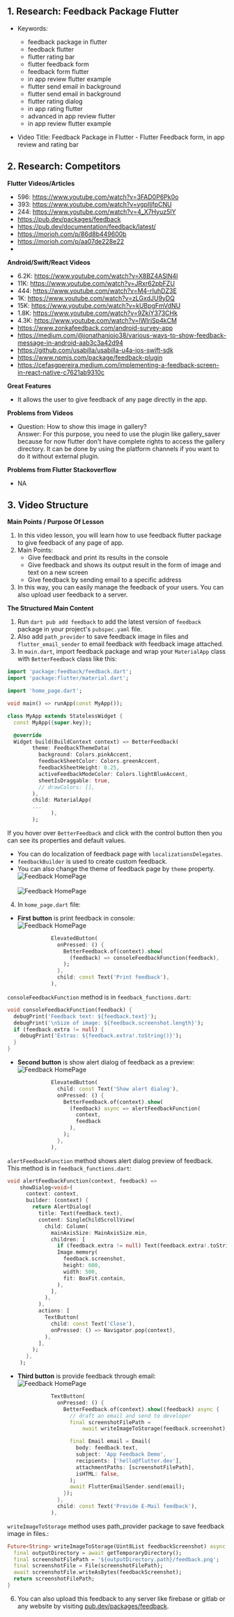 ## 1. Research: Feedback Package Flutter

- Keywords:
    - feedback package in flutter
    - feedback flutter
    - flutter rating bar
    - flutter feedback form
    - feedback form flutter
    - in app review flutter example
    - flutter send email in background
    - flutter send email in background
    - flutter rating dialog
    - in app rating flutter
    - advanced in app review flutter
    - in app review flutter example

- Video Title: Feedback Package in Flutter - Flutter Feedback form, in app review and rating bar

## 2. Research: Competitors

**Flutter Videos/Articles**

- 596: https://www.youtube.com/watch?v=3FAD0P6Pk0o
- 393: https://www.youtube.com/watch?v=ygpIljfpCNU
- 244: https://www.youtube.com/watch?v=4_X7Hyuz5IY
- https://pub.dev/packages/feedback
- https://pub.dev/documentation/feedback/latest/
- https://morioh.com/p/86d8b449600b
- https://morioh.com/p/aa07de228e22
-

**Android/Swift/React Videos**

- 6.2K: https://www.youtube.com/watch?v=X8BZ4ASlN4I
- 11K: https://www.youtube.com/watch?v=JRxr62pbFZU
- 444: https://www.youtube.com/watch?v=M4-rIuhDZ3E
- 1K: https://www.youtube.com/watch?v=zLGxdJU9yDQ
- 15K: https://www.youtube.com/watch?v=kUBpgFmVdNU
- 1.8K: https://www.youtube.com/watch?v=9ZkiY373CHk
- 4.3K: https://www.youtube.com/watch?v=lWIrjSp4kCM
- https://www.zonkafeedback.com/android-survey-app
- https://medium.com/@jonathanjojo38/various-ways-to-show-feedback-message-in-android-aab3c3a42d94
- https://github.com/usabilla/usabilla-u4a-ios-swift-sdk
- https://www.npmjs.com/package/feedback-plugin
- https://cefasgpereira.medium.com/implementing-a-feedback-screen-in-react-native-c7621ab9310c

**Great Features**

- It allows the user to give feedback of any page directly in the app.

**Problems from Videos**

- Question: How to show this image in gallery?
  <br/> Answer: For this purpose, you need to use the plugin like gallery_saver because for now
  flutter don't have complete rights to access the gallery directory. It can be done by using the
  platform channels if you want to do it without external plugin.

**Problems from Flutter Stackoverflow**

- NA

## 3. Video Structure

**Main Points / Purpose Of Lesson**

1. In this video lesson, you will learn how to use feedback flutter package to give feedback of any
   page of app.
2. Main Points:
    - Give feedback and print its results in the console
    - Give feedback and shows its output result in the form of image and text on a new screen
    - Give feedback by sending email to a specific address
3. In this way, you can easily manage the feedback of your users. You can also upload user feedback
   to a server.

**The Structured Main Content**

1. Run `dart pub add feedback` to add the latest version of `feedback` package in your
   project's `pubspec.yaml` file.
2. Also add `path_provider` to save feedback image in files and `flutter_email_sender` to email
   feedback with feedback image attached.
3. In `main.dart`, import feedback package and wrap your `MaterialApp` class with `BetterFeedback`
   class like this:

```dart 
import 'package:feedback/feedback.dart';
import 'package:flutter/material.dart';

import 'home_page.dart';

void main() => runApp(const MyApp());

class MyApp extends StatelessWidget {
  const MyApp({super.key});

  @override
  Widget build(BuildContext context) => BetterFeedback(
        theme: FeedbackThemeData(
          background: Colors.pinkAccent,
          feedbackSheetColor: Colors.greenAccent,
          feedbackSheetHeight: 0.25,
          activeFeedbackModeColor: Colors.lightBlueAccent,
          sheetIsDraggable: true,
          // drawColors: [],
        ),
        child: MaterialApp(
        ...
              ),
        );
```

If you hover over `BetterFeedback` and click with the control button then you can see its properties
and default values.

- You can do localization of feedback page with `localizationsDelegates`.
- `feedbackBuilder` is used to create custom feedback.
- You can also change the theme of feedback page by `theme` property.
  <br/>
  ![Feedback HomePage](screenshots/FeedbackHomePage.PNG)
  <br/>
  <br/>
  ![Feedback HomePage](screenshots/FeedbackTheme.PNG)
  <br/>

4. In `home_page.dart` file:

- **First button** is print feedback in console:
  <br/>
  ![Feedback HomePage](screenshots/FeedbackConsole.PNG)
  <br/>

```dart 
              ElevatedButton(
                onPressed: () {
                  BetterFeedback.of(context).show(
                    (feedback) => consoleFeedbackFunction(feedback),
                  );
                },
                child: const Text('Print feedback'),
              ),
```

`consoleFeedbackFunction` method is in `feedback_functions.dart`:

```dart
void consoleFeedbackFunction(feedback) {
  debugPrint('Feedback text: ${feedback.text}');
  debugPrint('\nSize of image: ${feedback.screenshot.length}');
  if (feedback.extra != null) {
    debugPrint('Extras: ${feedback.extra!.toString()}');
  }
}
```

- **Second button** is show alert dialog of feedback as a preview:
  <br/>
  ![Feedback HomePage](screenshots/FeedbackAlert.PNG)
  <br/>

```dart 
              ElevatedButton(
                child: const Text('Show alert dialog'),
                onPressed: () {
                  BetterFeedback.of(context).show(
                    (feedback) async => alertFeedbackFunction(
                      context,
                      feedback
                    ),
                  );
                },
              ),
```

`alertFeedbackFunction` method shows alert dialog preview of feedback. This method is
in `feedback_functions.dart`:

```dart
void alertFeedbackFunction(context, feedback) =>
    showDialog<void>(
      context: context,
      builder: (context) {
        return AlertDialog(
          title: Text(feedback.text),
          content: SingleChildScrollView(
            child: Column(
              mainAxisSize: MainAxisSize.min,
              children: [
                if (feedback.extra != null) Text(feedback.extra!.toString()),
                Image.memory(
                  feedback.screenshot,
                  height: 600,
                  width: 500,
                  fit: BoxFit.contain,
                ),
              ],
            ),
          ),
          actions: [
            TextButton(
              child: const Text('Close'),
              onPressed: () => Navigator.pop(context),
            ),
          ],
        );
      },
    );
```

- **Third button** is provide feedback through email:
  <br/>
  ![Feedback HomePage](screenshots/FeedbackEmail.jpeg)
  <br/>

```dart 
              TextButton(
                onPressed: () {
                  BetterFeedback.of(context).show((feedback) async {
                    // draft an email and send to developer
                    final screenshotFilePath =
                        await writeImageToStorage(feedback.screenshot);

                    final Email email = Email(
                      body: feedback.text,
                      subject: 'App Feedback Demo',
                      recipients: ['hello@flutter.dev'],
                      attachmentPaths: [screenshotFilePath],
                      isHTML: false,
                    );
                    await FlutterEmailSender.send(email);
                  });
                },
                child: const Text('Provide E-Mail feedback'),
              ),
```

`writeImageToStorage` method uses path_provider package to save feedback image in files.:

```dart
Future<String> writeImageToStorage(Uint8List feedbackScreenshot) async {
  final outputDirectory = await getTemporaryDirectory();
  final screenshotFilePath = '${outputDirectory.path}/feedback.png';
  final screenshotFile = File(screenshotFilePath);
  await screenshotFile.writeAsBytes(feedbackScreenshot);
  return screenshotFilePath;
}
```

6. You can also upload this feedback to any server like firebase or gitlab or any website by
   visiting [pub.dev/packages/feedback](https://pub.dev/packages/feedback).